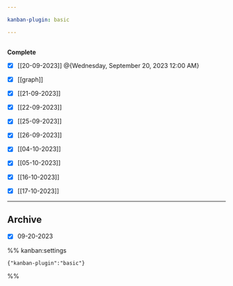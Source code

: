 ```yaml
---

kanban-plugin: basic

---
```


## 

**Complete**
- [x] [[20-09-2023]] @{Wednesday, September 20, 2023 12:00 AM}
- [x] [[graph]]
- [x] [[21-09-2023]]
- [x] [[22-09-2023]]
- [x] [[25-09-2023]]
- [x] [[26-09-2023]]
- [x] [[04-10-2023]]
- [x] [[05-10-2023]]
- [x] [[16-10-2023]]
- [x] [[17-10-2023]]


***

## Archive

- [x] 09-20-2023

%% kanban:settings
```
{"kanban-plugin":"basic"}
```
%%